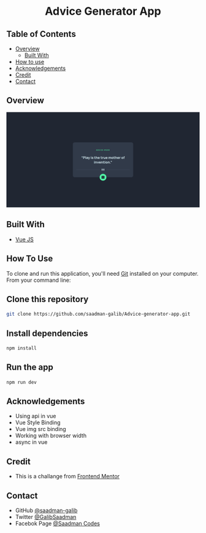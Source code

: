 <h1 align="center">Advice Generator App</h1>

## Table of Contents

- [Overview](#overview)
  - [Built With](#built-with)
- [How to use](#how-to-use)
- [Acknowledgements](#acknowledgements)
- [Credit](#credit)
- [Contact](#contact)

## Overview

![screenshot](./public/assets/README.png)



## Built With

- [Vue JS](#built-with)

## How To Use

To clone and run this application, you'll need [Git](https://git-scm.com) installed on your computer. From your command line:
## Clone this repository
```bash
git clone https://github.com/saadman-galib/Advice-generator-app.git
```
## Install dependencies
```bash
npm install
```
## Run the app
```bash
npm run dev
```


## Acknowledgements

- Using api in vue
- Vue Style Binding
- Vue img src binding
- Working with browser width
- async in vue 

## Credit
- This is a challange from [Frontend Mentor](https://www.frontendmentor.io/)

## Contact

- GitHub [@saadman-galib](https://www.github.com/saadman-galib)
- Twitter [@GalibSaadman](https://www.twitter.com/GalibSaadman)
- Facebok Page [@Saadman Codes](https://www.facebook.com/saadman.codes/)